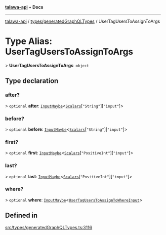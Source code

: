 [**talawa-api**](../../../README.md) • **Docs**

***

[talawa-api](../../../modules.md) / [types/generatedGraphQLTypes](../README.md) / UserTagUsersToAssignToArgs

# Type Alias: UserTagUsersToAssignToArgs

\> **UserTagUsersToAssignToArgs**: `object`

## Type declaration

### after?

\> `optional` **after**: [`InputMaybe`](InputMaybe.md)\<[`Scalars`](Scalars.md)\[`"String"`\]\[`"input"`\]\>

### before?

\> `optional` **before**: [`InputMaybe`](InputMaybe.md)\<[`Scalars`](Scalars.md)\[`"String"`\]\[`"input"`\]\>

### first?

\> `optional` **first**: [`InputMaybe`](InputMaybe.md)\<[`Scalars`](Scalars.md)\[`"PositiveInt"`\]\[`"input"`\]\>

### last?

\> `optional` **last**: [`InputMaybe`](InputMaybe.md)\<[`Scalars`](Scalars.md)\[`"PositiveInt"`\]\[`"input"`\]\>

### where?

\> `optional` **where**: [`InputMaybe`](InputMaybe.md)\<[`UserTagUsersToAssignToWhereInput`](UserTagUsersToAssignToWhereInput.md)\>

## Defined in

[src/types/generatedGraphQLTypes.ts:3116](https://github.com/PalisadoesFoundation/talawa-api/blob/f4877b986932181336f42a7336754de05976cd97/src/types/generatedGraphQLTypes.ts#L3116)
